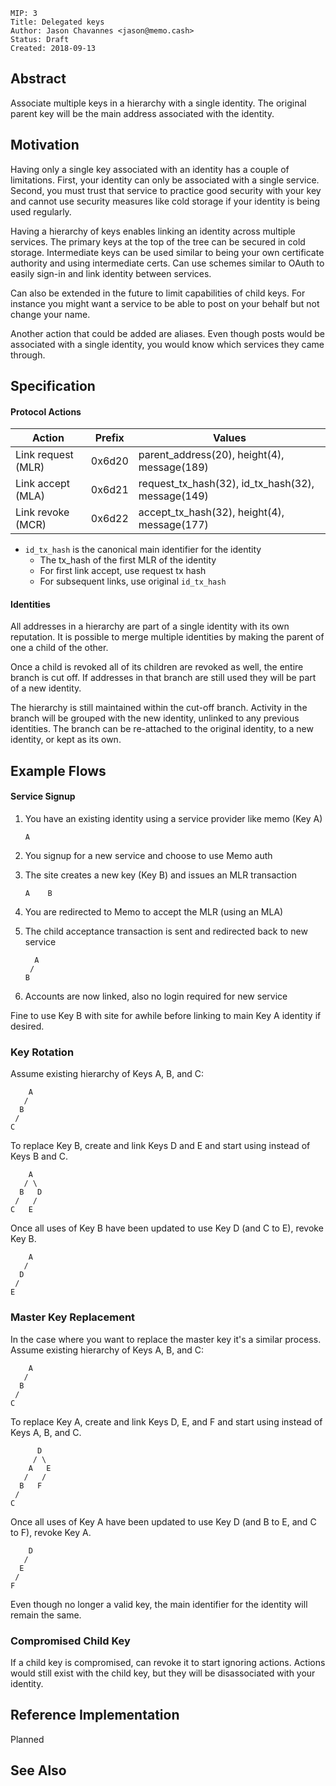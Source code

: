 ```
MIP: 3
Title: Delegated keys
Author: Jason Chavannes <jason@memo.cash>
Status: Draft
Created: 2018-09-13
```

## Abstract

Associate multiple keys in a hierarchy with a single identity.
The original parent key will be the main address associated with the identity.

## Motivation

Having only a single key associated with an identity has a couple of limitations.
First, your identity can only be associated with a single service.
Second, you must trust that service to practice good security with your key
and cannot use security measures like cold storage if your identity is being used regularly.

Having a hierarchy of keys enables linking an identity across multiple services.
The primary keys at the top of the tree can be secured in cold storage.
Intermediate keys can be used similar to being your own certificate authority
and using intermediate certs.
Can use schemes similar to OAuth to easily sign-in and link identity between services.

Can also be extended in the future to limit capabilities of child keys.
For instance you might want a service to be able to post on your behalf
but not change your name.

Another action that could be added are aliases.
Even though posts would be associated with a single identity,
you would know which services they came through.
 

## Specification

#### Protocol Actions

| Action | Prefix | Values |
|---|---|---|
| Link request (MLR) | 0x6d20 | parent_address(20), height(4), message(189) |
| Link accept (MLA) | 0x6d21 | request_tx_hash(32), id_tx_hash(32), message(149) |
| Link revoke (MCR) | 0x6d22 | accept_tx_hash(32), height(4), message(177) |

* `id_tx_hash` is the canonical main identifier for the identity
  * The tx_hash of the first MLR of the identity
  * For first link accept, use request tx hash
  * For subsequent links, use original `id_tx_hash`

#### Identities

All addresses in a hierarchy are part of a single identity with its own reputation.
It is possible to merge multiple identities by making the parent of one a child of the other.

Once a child is revoked all of its children are revoked as well, the entire branch is cut off.
If addresses in that branch are still used they will be part of a new identity.

The hierarchy is still maintained within the cut-off branch.
Activity in the branch will be grouped with the new identity, unlinked to any previous identities.
The branch can be re-attached to the original identity, to a new identity, or kept as its own.


## Example Flows

#### Service Signup

1. You have an existing identity using a service provider like memo (Key A)
    ```
    A
    ```

2. You signup for a new service and choose to use Memo auth
3. The site creates a new key (Key B) and issues an MLR transaction
    ```
    A    B
    ```

4. You are redirected to Memo to accept the MLR (using an MLA)
5. The child acceptance transaction is sent and redirected back to new service
    ```
      A
     /
    B
    ```

6. Accounts are now linked, also no login required for new service

Fine to use Key B with site for awhile before linking to main Key A identity if desired.



### Key Rotation

Assume existing hierarchy of Keys A, B, and C:

```
    A
   /
  B
 /
C
```

To replace Key B, create and link Keys D and E and
start using instead of Keys B and C.

```
    A
   / \
  B   D
 /   /
C   E
```

Once all uses of Key B have been updated to use Key D (and C to E),
revoke Key B.

```
    A
   /
  D
 /
E
```

### Master Key Replacement

In the case where you want to replace the master key it's a similar process.
Assume existing hierarchy of Keys A, B, and C:

```
    A
   /
  B
 /
C
```

To replace Key A, create and link Keys D, E, and F and
start using instead of Keys A, B, and C.

```
      D
     / \
    A   E
   /   /
  B   F
 /
C
```

Once all uses of Key A have been updated to use Key D (and B to E, and C to F),
revoke Key A.

```
    D
   /
  E
 /
F
```

Even though no longer a valid key, the main identifier for the identity will remain the same.

### Compromised Child Key

If a child key is compromised, can revoke it to start ignoring actions.
Actions would still exist with the child key, but they will be disassociated with your identity.


## Reference Implementation

Planned

## See Also
